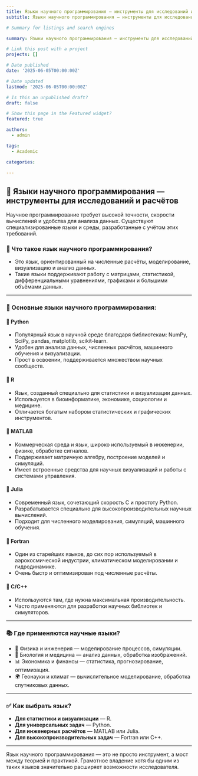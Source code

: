 ```yaml
---
title: Языки научного программирования — инструменты для исследований и расчётов
subtitle: Языки научного программирования — инструменты для исследований и расчётов

# Summary for listings and search engines

summary: Языки научного программирования — инструменты для исследований и расчётов

# Link this post with a project
projects: []

# Date published
date: '2025-06-05T00:00:00Z'

# Date updated
lastmod: '2025-06-05T00:00:00Z'

# Is this an unpublished draft?
draft: false

# Show this page in the Featured widget?
featured: true

authors:
  - admin

tags:
  - Academic

categories:
  
---
```


## 🧪 Языки научного программирования — инструменты для исследований и расчётов

Научное программирование требует высокой точности, скорости вычислений и удобства для анализа данных. Существуют специализированные языки и среды, разработанные с учётом этих требований.

### 🧠 Что такое язык научного программирования?
- Это язык, ориентированный на численные расчёты, моделирование, визуализацию и анализ данных.
- Такие языки поддерживают работу с матрицами, статистикой, дифференциальными уравнениями, графиками и большими объёмами данных.

---

### 🔬 Основные языки научного программирования:

#### 🔹 **Python**
- Популярный язык в научной среде благодаря библиотекам: NumPy, SciPy, pandas, matplotlib, scikit-learn.
- Удобен для анализа данных, численных расчётов, машинного обучения и визуализации.
- Прост в освоении, поддерживается множеством научных сообществ.

#### 🔹 **R**
- Язык, созданный специально для статистики и визуализации данных.
- Используется в биоинформатике, экономике, социологии и медицине.
- Отличается богатым набором статистических и графических инструментов.

#### 🔹 **MATLAB**
- Коммерческая среда и язык, широко используемый в инженерии, физике, обработке сигналов.
- Поддерживает матричную алгебру, построение моделей и симуляций.
- Имеет встроенные средства для научных визуализаций и работы с системами управления.

#### 🔹 **Julia**
- Современный язык, сочетающий скорость C и простоту Python.
- Разрабатывается специально для высокопроизводительных научных вычислений.
- Подходит для численного моделирования, симуляций, машинного обучения.

#### 🔹 **Fortran**
- Один из старейших языков, до сих пор используемый в аэрокосмической индустрии, климатическом моделировании и гидродинамике.
- Очень быстр и оптимизирован под численные расчёты.

#### 🔹 **C/C++**
- Используются там, где нужна максимальная производительность.
- Часто применяются для разработки научных библиотек и симуляторов.

---

### 📚 Где применяются научные языки?
- 🔬 Физика и инженерия — моделирование процессов, симуляции.
- 🧬 Биология и медицина — анализ данных, обработка изображений.
- 📊 Экономика и финансы — статистика, прогнозирование, оптимизация.
- 🌍 Геонауки и климат — вычислительное моделирование, обработка спутниковых данных.

---

### ✅ Как выбрать язык?
- **Для статистики и визуализации** — R.
- **Для универсальных задач** — Python.
- **Для инженерных расчётов** — MATLAB или Julia.
- **Для высокопроизводительных задач** — Fortran или C++.

---

Язык научного программирования — это не просто инструмент, а мост между теорией и практикой. Грамотное владение хотя бы одним из таких языков значительно расширяет возможности исследователя.

